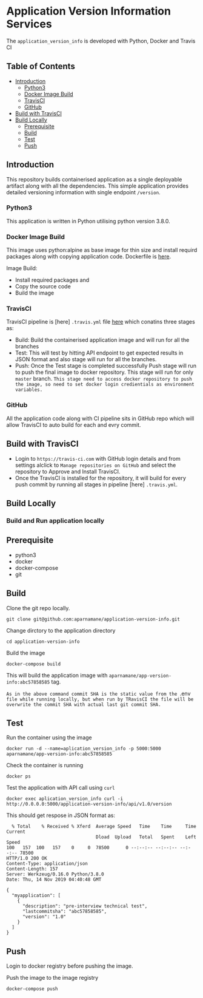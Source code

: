 # Application Version Information Services
  The `application_version_info` is developed with Python, Docker and Travis CI

## Table of Contents
  - [Introduction](#introduction)
    - [Python3](#python3)
    - [Docker Image Build](docker-image-build)
    - [TravisCI](#travisci)
    - [GitHub](#github)
  - [Build with TravisCI](#build-with-travisci)
  - [Build Locally](#build-locally)
    - [Prerequisite](#prerequisite)
    - [Build](#build)
    - [Test](#test)
    - [Push](#push)

## Introduction

This repository builds containerised application as a single deployable artifact along with all the dependencies.
This simple application provides detailed versioning information with single endpoint `/version`.

### Python3

This application is written in Python utilising python version 3.8.0.

### Docker Image Build

This image uses python:alpine as base image for thin size and install requird packages along with copying application code. 
Dockerfile is [here](Dockerfile).

Image Build:

- Install required packages and 
- Copy the source code
- Build the image

### TravisCI

TravisCI pipeline is [here] `.travis.yml` file [here](.travis.yml) which conatins three stages as:

- Build: Build the containerised application image and will run for all the branches
- Test: This will test by hitting API endpoint to get expected results in JSON   format and also stage will run for all the branches.
- Push: Once the Test stage is completed successfully Push stage will run to push the final image to docker repository. This stage will run for only `master` branch.
`This stage need to access docker repository to push the image, so need to set docker login credientials as environment variables.`

### GitHub

All the application code along with CI pipeline sits in GitHub repo which will allow TravisCI to auto build for each and evry commit.

## Build with TravisCI

- Login to `https://travis-ci.com` with GitHub login details and from settings alclick to `Manage repositories on GitHub` and select the repository to Approve and Install TravisCI.
- Once the TravisCI is installed for the repository, it will build for every push commit by running all stages in pipeline [here] `.travis.yml`.

## Build Locally

### Build and Run application locally

## Prerequisite

- python3
- docker
- docker-compose
- git

## Build

Clone the git repo locally.

`git clone git@github.com:aparnamane/application-version-info.git`

Change dirctory to the application directory

`cd application-version-info`

Build the image

`docker-compose build`

This will build the application image with `aparnamane/app-version-info:abc57858585` tag.

`As in the above command commit SHA is the static value from the `.env` file while running locally, but when run by TRavisCI the file will be overwrite the commit SHA with actual last git commit SHA.`

## Test

Run the container using the image

`docker run -d --name=aplication_version_info -p 5000:5000 aparnamane/app-version-info:abc57858585`

Check the container is running

`docker ps`

Test the application with API call using `curl`

`docker exec aplication_version_info curl -i http://0.0.0.0:5000/application-version-info/api/v1.0/version`

This should get respose in JSON format as:

``` 
  % Total    % Received % Xferd  Average Speed   Time    Time     Time  Current
                                 Dload  Upload   Total   Spent    Left  Speed
100   157  100   157    0     0  78500      0 --:--:-- --:--:-- --:--:-- 78500
HTTP/1.0 200 OK
Content-Type: application/json
Content-Length: 157
Server: Werkzeug/0.16.0 Python/3.8.0
Date: Thu, 14 Nov 2019 04:40:48 GMT

{
  "myapplication": [
    {
      "description": "pre-interview technical test", 
      "lastcommitsha": "abc57858585", 
      "version": "1.0"
    }
  ]
}

```

## Push

Login to docker registry before pushing the image.

Push the image to the image registry

`docker-compose push`


